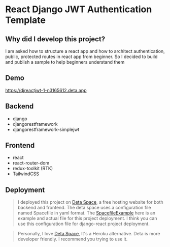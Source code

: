 # React Django JWT Authentication Template

## Why did I develop this project?

I am asked how to structure a react app and how to architect authentication, public, protected routes in react app from beginner.
So I decided to build and publish a sample to help beginners understand them

## Demo

https://djreactjwt-1-n3165612.deta.app

## Backend

- django
- djangorestframework
- djangorestframework-simplejwt

## Frontend

- react
- react-router-dom
- redux-toolkit (RTK)
- TailwindCSS

## Deployment

> I deployed this project on [Deta Space](https://deta.space/), a free hosting website for both backend and frontend. The deta space uses a configuration file named Spacefile in yaml format. The [SpacefileExample](https://github.com/crazy-man22/django-react-jwt-auth/blob/main/SpacefileExample) here is an example and actual file for this project deployment. I think you can use this configuration file for django-react project deployment.

> Personally, I love [Deta Space](https://deta.space/), It's a Heroku alternative. Deta is more developer friendly. I recommend you trying to use it.
